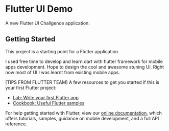 # Flutter UI Demo

A new Flutter UI Challgence application.

## Getting Started

This project is a starting point for a Flutter application.

I used free time to develop and learn dart with flutter framework for mobile apps development.
Hope to design the cool and awesome stuning UI. Right now most of UI I was learnt from existing mobile apps.


[TIPS FROM FLUTTER TEAM]
A few resources to get you started if this is your first Flutter project:

- [Lab: Write your first Flutter app](https://flutter.dev/docs/get-started/codelab)
- [Cookbook: Useful Flutter samples](https://flutter.dev/docs/cookbook)

For help getting started with Flutter, view our
[online documentation](https://flutter.dev/docs), which offers tutorials,
samples, guidance on mobile development, and a full API reference.
